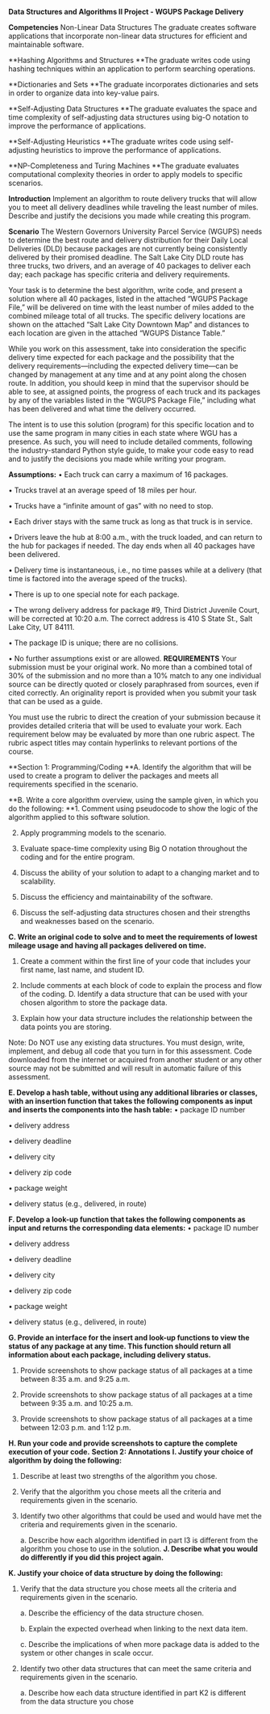 **Data Structures and Algorithms II Project - WGUPS Package Delivery**

**Competencies**
Non-Linear Data Structures
The graduate creates software applications that incorporate non-linear data structures for efficient and maintainable software.

**Hashing Algorithms and Structures
**The graduate writes code using hashing techniques within an application to perform searching operations.

**Dictionaries and Sets
**The graduate incorporates dictionaries and sets in order to organize data into key-value pairs.

**Self-Adjusting Data Structures
**The graduate evaluates the space and time complexity of self-adjusting data structures using big-O notation to improve the performance of applications.

**Self-Adjusting Heuristics
**The graduate writes code using self-adjusting heuristics to improve the performance of applications.

**NP-Completeness and Turing Machines
**The graduate evaluates computational complexity theories in order to apply models to specific scenarios.

**Introduction**
Implement an algorithm to route delivery trucks that will allow you to meet all delivery deadlines while traveling the least number of miles. Describe and justify the decisions you made while creating this program.

**Scenario**
The Western Governors University Parcel Service (WGUPS) needs to determine the best route and delivery distribution for their Daily Local Deliveries (DLD) because packages are not currently being consistently delivered by their promised deadline. The Salt Lake City DLD route has three trucks, two drivers, and an average of 40 packages to deliver each day; each package has specific criteria and delivery requirements.

Your task is to determine the best algorithm, write code, and present a solution where all 40 packages, listed in the attached “WGUPS Package File,” will be delivered on time with the least number of miles added to the combined mileage total of all trucks. The specific delivery locations are shown on the attached “Salt Lake City Downtown Map” and distances to each location are given in the attached “WGUPS Distance Table.”

While you work on this assessment, take into consideration the specific delivery time expected for each package and the possibility that the delivery requirements—including the expected delivery time—can be changed by management at any time and at any point along the chosen route. In addition, you should keep in mind that the supervisor should be able to see, at assigned points, the progress of each truck and its packages by any of the variables listed in the “WGUPS Package File,” including what has been delivered and what time the delivery occurred.

The intent is to use this solution (program) for this specific location and to use the same program in many cities in each state where WGU has a presence. As such, you will need to include detailed comments, following the industry-standard Python style guide, to make your code easy to read and to justify the decisions you made while writing your program.

**Assumptions:**
•  Each truck can carry a maximum of 16 packages.

•  Trucks travel at an average speed of 18 miles per hour.

•  Trucks have a “infinite amount of gas” with no need to stop.

•  Each driver stays with the same truck as long as that truck is in service.

•  Drivers leave the hub at 8:00 a.m., with the truck loaded, and can return to the hub for packages if needed. 
The day ends when all 40 packages have been delivered.

•  Delivery time is instantaneous, i.e., no time passes while at a delivery 
(that time is factored into the average speed of the trucks).

•  There is up to one special note for each package.

•  The wrong delivery address for package #9, Third District Juvenile Court, will be corrected at 10:20 a.m. The correct 
address is 410 S State St., Salt Lake City, UT 84111.

•  The package ID is unique; there are no collisions.

•  No further assumptions exist or are allowed.
**REQUIREMENTS**
Your submission must be your original work. No more than a combined total of 30% of the submission and no more than a 10% match to any one individual source can be directly quoted or closely paraphrased from sources, even if cited correctly. An originality report is provided when you submit your task that can be used as a guide.

You must use the rubric to direct the creation of your submission because it provides detailed criteria that will be used to evaluate your work. Each requirement below may be evaluated by more than one rubric aspect. The rubric aspect titles may contain hyperlinks to relevant portions of the course.

**Section 1: Programming/Coding
**A. Identify the algorithm that will be used to create a program to deliver the packages and meets all requirements
specified in the scenario.

**B. Write a core algorithm overview, using the sample given, in which you do the following:
**1.  Comment using pseudocode to show the logic of the algorithm applied to this software solution.

2.  Apply programming models to the scenario.

3.  Evaluate space-time complexity using Big O notation throughout the coding and for the entire program.

4.  Discuss the ability of your solution to adapt to a changing market and to scalability.

5.  Discuss the efficiency and maintainability of the software.

6.  Discuss the self-adjusting data structures chosen and their strengths and weaknesses based on the scenario.

**C. Write an original code to solve and to meet the requirements of lowest mileage usage and having all packages delivered on time.**

1.  Create a comment within the first line of your code that includes your first name, last name, and student ID.

2.  Include comments at each  block of code to explain the process and flow of the coding.
D. Identify a data structure that can be used with your chosen algorithm to store the package data.
1.  Explain how your data structure includes the relationship between the data points you are storing.

Note: Do NOT use any existing data structures. You must design, write, implement, and debug all code that you turn in 
for this assessment. Code downloaded from the internet or acquired from another student or any other source may not be 
submitted and will result in automatic failure of this assessment.

**E. Develop a hash table, without using any additional libraries or classes, with an insertion function that takes the following components as input and inserts the components into the hash table:**
•  package ID number

•  delivery address

•  delivery deadline

•  delivery city

•  delivery zip code

•  package weight

•  delivery status (e.g., delivered, in route)

**F. Develop a look-up function that takes the following components as input and returns the corresponding data elements:**
•  package ID number

•  delivery address

•  delivery deadline

•  delivery city

•  delivery zip code

•  package weight

•  delivery status (e.g., delivered, in route)

**G. Provide an interface for the insert and look-up functions to view the status of any package at any time. This function should return all information about each package, including delivery status.**
1.  Provide screenshots to show package status of all packages at a time between 8:35 a.m. and 9:25 a.m.

2.  Provide screenshots to show package status of all packages at a time between 9:35 a.m. and 10:25 a.m.

3.  Provide screenshots to show package status of all packages at a time between 12:03 p.m. and 1:12 p.m.

**H. Run your code and provide screenshots to capture the complete execution of your code.**
**Section 2: Annotations**
**I. Justify your choice of algorithm by doing the following:**
1.  Describe at least  two strengths of the algorithm you chose.

2.  Verify that the algorithm you chose meets all  the criteria and requirements given in the scenario.

3.  Identify two other algorithms that could be used and would have met the criteria and requirements given in the 
scenario.

    a.  Describe how each  algorithm identified in part I3 is different from the algorithm you chose to use in the solution.
**J. Describe what you would do differently if you did this project again.**

**K. Justify your choice of data structure by doing the following:**
1.  Verify that the data structure you chose meets all  the criteria and requirements given in the scenario.

    a.  Describe the efficiency of the data structure chosen.

    b.  Explain the expected overhead when linking to the next data item.
    
    c.  Describe the implications of when more package data is added to the system or other changes in scale occur.

2.  Identify two other data structures that can meet the same criteria and requirements given in the scenario.

    a.  Describe how each  data structure identified in part K2 is different from the data structure you chose
